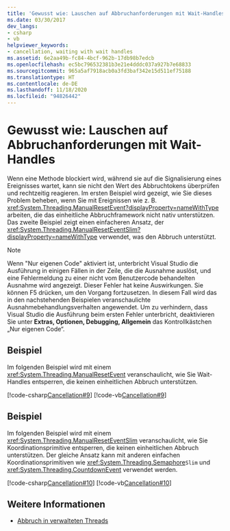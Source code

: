 ```yaml
---
title: 'Gewusst wie: Lauschen auf Abbruchanforderungen mit Wait-Handles'
ms.date: 03/30/2017
dev_langs:
- csharp
- vb
helpviewer_keywords:
- cancellation, waiting with wait handles
ms.assetid: 6e2aa49b-fc84-4bcf-962b-17db98b7edcb
ms.openlocfilehash: ec5bc796532381b3e21e4dddc037a927b7e68833
ms.sourcegitcommit: 965a5af7918acb0a3fd3baf342e15d511ef75188
ms.translationtype: HT
ms.contentlocale: de-DE
ms.lasthandoff: 11/18/2020
ms.locfileid: "94826442"
---
```

# <a name="how-to-listen-for-cancellation-requests-that-have-wait-handles"></a>Gewusst wie: Lauschen auf Abbruchanforderungen mit Wait-Handles
Wenn eine Methode blockiert wird, während sie auf die Signalisierung eines Ereignisses wartet, kann sie nicht den Wert des Abbruchtokens überprüfen und rechtzeitig reagieren. Im ersten Beispiel wird gezeigt, wie Sie dieses Problem beheben, wenn Sie mit Ereignissen wie z. B. <xref:System.Threading.ManualResetEvent?displayProperty=nameWithType> arbeiten, die das einheitliche Abbruchframework nicht nativ unterstützen. Das zweite Beispiel zeigt einen einfacheren Ansatz, der <xref:System.Threading.ManualResetEventSlim?displayProperty=nameWithType> verwendet, was den Abbruch unterstützt.  
  
> [!NOTE]
> Wenn "Nur eigenen Code" aktiviert ist, unterbricht Visual Studio die Ausführung in einigen Fällen in der Zeile, die die Ausnahme auslöst, und eine Fehlermeldung zu einer nicht vom Benutzercode behandelten Ausnahme wird angezeigt. Dieser Fehler hat keine Auswirkungen. Sie können F5 drücken, um den Vorgang fortzusetzen. In diesem Fall wird das in den nachstehenden Beispielen veranschaulichte Ausnahmebehandlungsverhalten angewendet. Um zu verhindern, dass Visual Studio die Ausführung beim ersten Fehler unterbricht, deaktivieren Sie unter **Extras, Optionen, Debugging, Allgemein** das Kontrollkästchen „Nur eigenen Code“.  
  
## <a name="example"></a>Beispiel  
 Im folgenden Beispiel wird mit einem <xref:System.Threading.ManualResetEvent> veranschaulicht, wie Sie Wait-Handles entsperren, die keinen einheitlichen Abbruch unterstützen.  
  
 [!code-csharp[Cancellation#9](../../../samples/snippets/csharp/VS_Snippets_Misc/cancellation/cs/cancellationex9.cs#9)]
 [!code-vb[Cancellation#9](../../../samples/snippets/visualbasic/VS_Snippets_Misc/cancellation/vb/cancellationex9.vb#9)]  
  
## <a name="example"></a>Beispiel  
 Im folgenden Beispiel wird mit einem <xref:System.Threading.ManualResetEventSlim> veranschaulicht, wie Sie Koordinationsprimitive entsperren, die keinen einheitlichen Abbruch unterstützen. Der gleiche Ansatz kann mit anderen einfachen Koordinationsprimitiven wie <xref:System.Threading.Semaphore>`Slim` und <xref:System.Threading.CountdownEvent> verwendet werden.  
  
 [!code-csharp[Cancellation#10](../../../samples/snippets/csharp/VS_Snippets_Misc/cancellation/cs/cancellationex10.cs#10)]
 [!code-vb[Cancellation#10](../../../samples/snippets/visualbasic/VS_Snippets_Misc/cancellation/vb/cancellationex10.vb#10)]  
  
## <a name="see-also"></a>Weitere Informationen

- [Abbruch in verwalteten Threads](cancellation-in-managed-threads.md)
